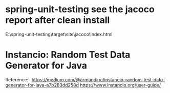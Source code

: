 # spring-unit-testing see the jacoco report after clean install
E:\spring-unit-testing\target\site\jacoco\index.html
# Instancio: Random Test Data Generator for Java
Reference:- https://medium.com/@armandino/instancio-random-test-data-generator-for-java-a7b283dd258d
https://www.instancio.org/user-guide/